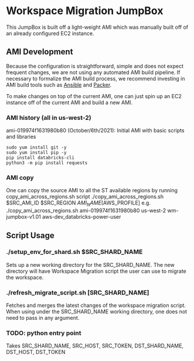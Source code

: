 # Workspace Migration JumpBox

This JumpBox is built off a light-weight AMI which was manually built off of an already configured EC2 instance.

## AMI Development

Because the configuration is straightforward, simple and does not expect frequent changes, we are not using any automated AMI build pipeline.
If necessary to formalize the AMI build process, we recommend investing in AMI build tools such as [Ansible](https://docs.ansible.com/ansible/latest/collections/amazon/aws/ec2_ami_module.html) and [Packer](https://learn.hashicorp.com/tutorials/packer/aws-get-started-build-image?in=packer/aws-get-started).

To make changes on top of the current AMI, one can just spin up an EC2 instance off of the current AMI and build a new AMI.


###  AMI history (all in us-west-2)
ami-019974f1631980b80 (October/6th/2021): Initial AMI with basic scripts and libraries
```
sudo yum install git -y
sudo yum install pip -y
pip install databricks-cli
python3 -m pip install requests
```

### AMI copy
One can copy the source AMI to all the ST available regions by running copy_ami_across_regions.sh script
./copy_ami_across_regions.sh $SRC_AMI_ID $SRC_REGION $AMI_NAME [$AWS_PROFILE]
e.g. ./copy_ami_across_regions.sh ami-019974f1631980b80 us-west-2 wm-jumpbox-v1.01 aws-dev_databricks-power-user

## Script Usage

### ./setup_env_for_shard.sh $SRC_SHARD_NAME
Sets up a new working directory for the SRC_SHARD_NAME. The new directory will have Workspace Migration script the user can use to migrate the workspace.


### ./refresh_migrate_script.sh [SRC_SHARD_NAME]
Fetches and merges the latest changes of the workspace migration script.
When using under the SRC_SHARD_NAME working directory, one does not need to pass in any argument.

###  TODO: python entry point
Takes
SRC_SHARD_NAME,  SRC_HOST,  SRC_TOKEN,
DST_SHARD_NAME, DST_HOST, DST_TOKEN
